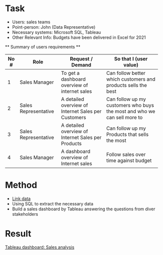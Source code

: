 # Task
- Users: sales teams
- Point-person: John (Data Representative)
- Necessary systems: Microsoft SQL, Tableau
- Other Relevant Info: Budgets have been delivered in Excel for 2021

** Summary of users requirements **

| No # | Role | Request / Demand | So that I (user value) |
| ---- | ---- | ---- | ---- |
| 1 | Sales Manager | To get a dashboard overview of internet sales | Can follow better which customers and products sells the best |
| 2 | Sales Representative | A detailed overview of Internet Sales per Customers | Can follow up my customers who buys the most and who we can sell more to |
| 3 | Sales Representative | A detailed overview of Internet Sales per Products | Can follow up my Products that sells the most |
| 4 | Sales Manager | A dashboard overview of Internet sales | Follow sales over time against budget |

# Method
- [Link data](https://docs.microsoft.com/en-us/sql/samples/adventureworks-install-configure?view=sql-server-ver15&tabs=ssms)
- Using SQL to extract the necessary data
- Build a sales dashboard by Tableau answering the questions from diver stakeholders

# Result

[Tableau dashboard: Sales analysis](https://public.tableau.com/app/profile/nguyet.han.nguyen/viz/Sale-analysis/Dashboard2)
